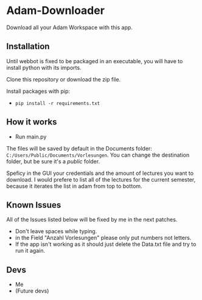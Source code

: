 # Adam-Downloader

Download all your Adam Workspace with this app.

## Installation

Until webbot is fixed to be packaged in an executable, you will have to install python with its imports.

Clone this repository or download the zip file.

Install packages with pip:

- `pip install -r requirements.txt`

## How it works

- Run main.py

The files will be saved by default in the Documents folder: `C:/Users/Public/Documents/Vorlesungen`. You can change the destination folder, but be sure it's a *public* folder.

Speficy in the GUI your credentials and the amount of lectures you want to download. I would prefere to list all of the lectures for the current semester, because it iterates the list in adam from top to bottom.

## Known Issues

All of the Issues listed below will be fixed by me in the next patches.

- Don't leave spaces while typing.
- in the Field "Anzahl Vorlesungen" please only put numbers not letters.
- If the app isn't working as it should just delete the Data.txt file and try to run it again.

## Devs

- Me
- (Future devs)
